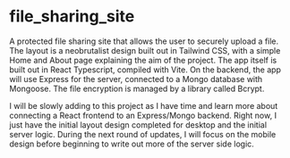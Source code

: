# file_sharing_site
A protected file sharing site that allows the user to securely upload a file. The layout is a neobrutalist design built out in Tailwind CSS, with a simple Home and About page explaining the aim of the project. The app itself is built out in React Typescript, compiled with Vite. On the backend, the app will use Express for the server, connected to a Mongo database with Mongoose. The file encryption is managed by a library called Bcrypt.

I will be slowly adding to this project as I have time and learn more about connecting a React frontend to an Express/Mongo backend. Right now, I just have the initial layout design completed for desktop and the initial server logic. During the next round of updates, I will focus on the mobile design before beginning to write out more of the server side logic.
